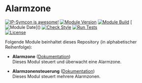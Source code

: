 # Alarmzone

[![IP-Symcon is awesome!](https://img.shields.io/badge/IP--Symcon-6.1-blue.svg)](https://www.symcon.de)
[![Module Version](https://img.shields.io/badge/Module_Version-8.0-blue.svg)]()
[![Module Build](https://img.shields.io/badge/Module_Build-3-blue.svg)]()
[![Module Date](https://img.shields.io/badge/Module_Date-20230710_(10.07.2023)-blue.svg)]()  
[![Check Style](https://github.com/ubittner/Alarmzone/workflows/Check%20Style/badge.svg)](https://github.com/ubittner/Alarmzone/actions)
[![Run Tests](https://github.com/ubittner/Alarmzone/workflows/Run%20Tests/badge.svg)](https://github.com/ubittner/Alarmzone/actions)  
[![License](https://img.shields.io/badge/License-CC%20BY--NC--SA%204.0-green.svg)](https://creativecommons.org/licenses/by-nc-sa/4.0/)

Folgende Module beinhaltet dieses Repository (in alphabetischer Reihenfolge):

- __Alarmzone__ ([Dokumentation](Alarmzone))  
  Dieses Modul steuert und überwacht eine Alarmzone.

- __Alarmzonensteuerung__ ([Dokumentation](Alarmzonensteuerung))  
  Dieses Modul steuert mehrere Alarmzonen.